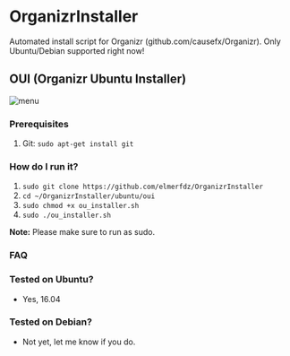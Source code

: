 # OrganizrInstaller
Automated install script for Organizr (github.com/causefx/Organizr). Only Ubuntu/Debian supported right now! 

## OUI (Organizr Ubuntu Installer)

![menu](https://i.imgur.com/vaN8cE4.png)

### Prerequisites
1. Git: `sudo apt-get install git`

### How do I run it?
1. `sudo git clone https://github.com/elmerfdz/OrganizrInstaller`
2. `cd ~/OrganizrInstaller/ubuntu/oui`
3. `sudo chmod +x ou_installer.sh`
4. `sudo ./ou_installer.sh`

**Note:** Please make sure to run as sudo.

### FAQ

### Tested on Ubuntu?
- Yes, 16.04

### Tested on Debian?
- Not yet, let me know if you do.
